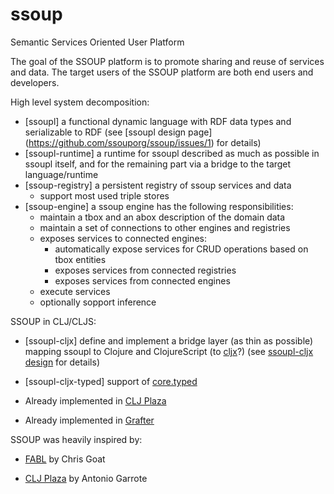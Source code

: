 ssoup
=====

Semantic Services Oriented User Platform

The goal of the SSOUP platform is to promote sharing and reuse of services and data.
The target users of the SSOUP platform are both end users and developers.

High level system decomposition:
- [ssoupl] a functional dynamic language with RDF data types and serializable to RDF (see [ssoupl design page] (https://github.com/ssouporg/ssoup/issues/1) for details)
- [ssoupl-runtime] a runtime for ssoupl described as much as possible in ssoupl itself, and
  for the remaining part via a bridge to the target language/runtime
- [ssoup-registry] a persistent registry of ssoup services and data
	- support most used triple stores
- [ssoup-engine] a ssoup engine has the following responsibilities:
	- maintain a tbox and an abox description of the domain data
	- maintain a set of connections to other engines and registries
	- exposes services to connected engines:
		- automatically expose services for CRUD operations based on tbox entities
		- exposes services from connected registries
		- exposes services from connected engines
	- execute services
	- optionally sopport inference

SSOUP in CLJ/CLJS:
- [ssoupl-cljx] define and implement a bridge layer (as thin as possible) mapping ssoupl
  to Clojure and ClojureScript (to [cljx](https://github.com/lynaghk/cljx)?) (see [ssoupl-cljx design](https://github.com/ssouporg/ssoup/issues/2) for details)
- [ssoupl-cljx-typed] support of [core.typed](https://github.com/clojure/core.typed)

- Already implemented in [CLJ Plaza](http://antoniogarrote.github.io/clj-plaza/)

- Already implemented in [Grafter](http://grafter.org/)

SSOUP was heavily inspired by:

- [FABL](https://s3.amazonaws.com/s3.fabl.net/index.html) by Chris Goat

- [CLJ Plaza](http://antoniogarrote.github.io/clj-plaza/) by Antonio Garrote
